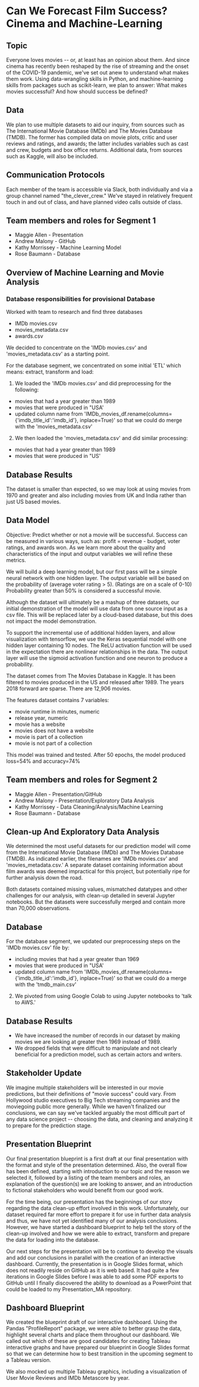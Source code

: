 # Can We Forecast Film Success? Cinema and Machine-Learning

## Topic
Everyone loves movies -- or, at least has an opinion about them. And since cinema has recently been reshaped by the rise of streaming and the onset of the COVID-19 pandemic, we've set out anew to understand what makes them work. Using data-wrangling skills in Python, and machine-learning skills from packages such as scikit-learn, we plan to answer: What makes movies successful? And how should success be defined?

## Data
We plan to use multiple datasets to aid our inquiry, from sources such as The International Movie Database (IMDb) and The Movies Database (TMDB). The former has compiled data on movie plots, critic and user reviews and ratings, and awards; the latter includes variables such as cast and crew, budgets and box office returns. Additional data, from sources such as Kaggle, will also be included.

## Communication Protocols
Each member of the team is accessible via Slack, both individually and via a group channel named "the_clever_crew." We've stayed in relatively frequent touch in and out of class, and have planned video calls outside of class.

## Team members and roles for Segment 1
* Maggie Allen - Presentation
* Andrew Malony - GitHub
* Kathy Morrissey - Machine Learning Model
* Rose Baumann - Database

## Overview of Machine Learning and Movie Analysis 

### Database responsibilities for provisional Database

Worked with team to research and find three databases
- IMDb movies.csv
- movies_metadata.csv
- awards.csv

We decided to concentrate on the 'IMDb movies.csv' and 'movies_metadata.csv' as a starting point.

For the database segment, we concentrated on some initial 'ETL' which means: extract, transform and load:  

1) We loaded the 'IMDb movies.csv' and did preprocessing for the following:
- movies that had a year greater than 1989
- movies that were produced in "USA'
- updated column name from 'IMDb_movies_df.rename(columns={'imdb_title_id':'imdb_id'}, inplace=True)' so that we could do merge
with the 'movies_metadata.csv'

2) We then loaded the 'movies_metadata.csv' and did similar processing:
- movies that had a year greater than 1989
- movies that were produced in "US'

## Database Results
The dataset is smaller than expected, so we may look at using movies from 1970 and greater and also including movies from UK and India rather than just US based movies.

## Data Model

Objective: Predict whether or not a movie will be successful. Success can be measured in various ways, such as: profit = revenue - budget, voter ratings, and awards won. As we learn more about the quality and characteristics of the input and output variables we will refine these metrics.

We will build a deep learning model, but our first pass will be a simple neural network with one hidden layer. The output variable will be based on the probability of (average voter rating > 5). (Ratings are on a scale of 0-10) Probability greater than 50% is considered a successful movie.

Although the dataset will ultimately be a mashup of three datasets, our initial demonstration of the model will use data from one source input as a csv file. This will be replaced later by a cloud-based database, but this does not impact the model demonstration.

To support the incremental use of additional hidden layers, and allow visualization with tensorflow, we use the Keras sequential model with one hidden layer containing 10 nodes. The ReLU activation function will be used in the expectation there are nonlinear relationships in the data. The output layer will use the sigmoid activation function and one neuron to produce a probability.

The dataset comes from The Movies Database in Kaggle. It has been filtered to movies produced in the US and released after 1989. The years 2018 forward are sparse. There are 12,906 movies.

The features dataset contains 7 variables:
* movie runtime in minutes, numeric
* release year, numeric
* movie has a website
* movies does not have a website
* movie is part of a collection
* movie is not part of a collection

This model was trained and tested. After 50 epochs, the model produced loss=54% and accuracy=74%

## Team members and roles for Segment 2
* Maggie Allen - Presentation/GitHub
* Andrew Malony - Presentation/Exploratory Data Analysis
* Kathy Morrissey - Data Cleaning/Analysis/Machine Learning
* Rose Baumann - Database

## Clean-up And Exploratory Data Analysis
We determined the most useful datasets for our prediction model will come from the International Movie Database (IMDb) and The Movies Database (TMDB). As indicated earlier, the filenames are 'IMDb movies.csv' and 'movies_metadata.csv.' A separate dataset containing information about film awards was deemed impractical for this project, but potentially ripe for further analysis down the road. 

Both datasets contained missing values, mismatched datatypes and other challenges for our analysis, with clean-up detailed in several Jupyter notebooks. But the datasets were successfully merged and contain more than 70,000 observations.

## Database
For the database segment, we updated our preprocessing steps on the 'IMDb movies.csv' file by:
- including movies that had a year greater than 1969
- movies that were produced in "USA'
- updated column name from 'IMDb_movies_df.rename(columns={'imdb_title_id':'imdb_id'}, inplace=True)' so that we could do a merge
with the 'tmdb_main.csv'

2) We pivoted from using Google Colab to using Jupyter notebooks to 'talk to AWS.'

## Database Results
- We have increased the number of records in our dataset by making movies we are looking at greater then 1969 instead of 1989.
- We dropped fields that were difficult to manipulate and not clearly beneficial for a prediction model, such as certain actors and writers.

## Stakeholder Update
We imagine multiple stakeholders will be interested in our movie predictions, but their definitions of "movie success" could vary. From Hollywood studio executives to Big Tech streaming companies and the moviegoing public more generally. While we haven't finalized our conclusions, we can say we've tackled arguably the most difficult part of any data science project -- choosing the data, and cleaning and analyzing it to prepare for the prediction stage.

## Presentation Blueprint
Our final presentation blueprint is a first draft at our final presentation with the format and style of the presentation determined. Also, the overall flow has been defined, starting with introduction to our topic and the reason we selected it, followed by a listing of the team members and roles, an explanation of the question(s) we are looking to answer, and an introduction to fictional stakeholders who would benefit from our good work. 

For the time being, our presentation has the beginnings of our story regarding the data clean-up effort involved in this work. Unfortunately, our dataset required far more effort to prepare it for use in further data analysis and thus, we have not yet identified many of our analysis conclusions. However, we have started a dashboard blueprint to help tell the story of the clean-up involved and how we were able to extract, transform and prepare the data for loading into the database. 

Our next steps for the presentation will be to continue to develop the visuals and add our conclusions in parallel with the creation of an interactive dashboard. Currently, the presentation is in Google Slides format, which does not readily reside on GitHub as it is web based. It had quite a few iterations in Google Slides before I was able to add some PDF exports to GitHub until I finally discovered the ability to download as a PowerPoint that could be loaded to my Presentation_MA repository. 

## Dashboard Blueprint
We created the blueprint draft of our interactive dashboard. Using the Pandas "ProfileReport" package, we were able to better grasp the data, highlight several charts and place them throughout our dashboard. We called out which of these are good candidates for creating Tableau interactive graphs and have prepared our blueprint in Google Slides format so that we can determine how to best transition in the upcoming segment to a Tableau version.

We also mocked up multiple Tableau graphics, including a visualization of User Movie Reviews and IMDb Metascore by year.
